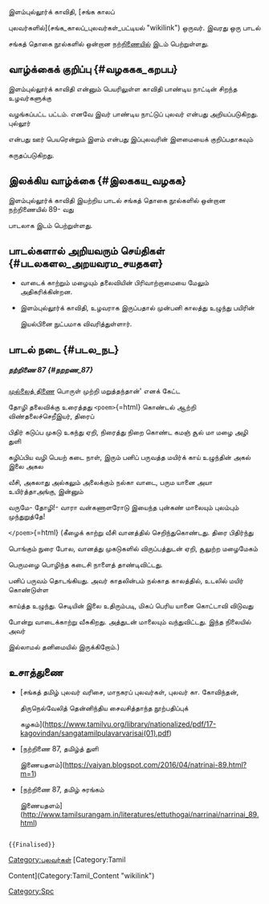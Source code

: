இளம்புல்லூர்க் காவிதி, [சங்க காலப்
புலவர்களில்](சங்க_காலப்_புலவர்கள்_பட்டியல் "wikilink") ஒருவர். இவரது ஒரு பாடல்
சங்கத் தொகை நூல்களில் ஒன்றான [நற்றிணையில்](நற்றிணை "wikilink") இடம் பெற்றுள்ளது.

## வாழ்க்கைக் குறிப்பு {#வழககக_கறபப}

இளம்புல்லூர்க் காவிதி என்னும் பெயரிலுள்ள காவிதி பாண்டிய நாட்டின் சிறந்த உழவர்களுக்கு
வழங்கப்பட்ட பட்டம். எனவே இவர் பாண்டிய நாட்டுப் புலவர் என்பது அறியப்படுகிறது. புல்லூர்
என்பது ஊர் பெயரென்றும் இளம் என்பது இப்புலவரின் இளமையைக் குறிப்பதாகவும்
கருதப்படுகிறது.

## இலக்கிய வாழ்க்கை {#இலககய_வழகக}

இளம்புல்லூர்க் காவிதி இயற்றிய பாடல் சங்கத் தொகை நூல்களில் ஒன்றான நற்றிணையில் 89- வது
பாடலாக இடம் பெற்றுள்ளது.

## பாடல்களால் அறியவரும் செய்திகள் {#படலகளல_அறயவரம_சயதகள}

-   வாடைக் காற்றும் மழையும் தலைவியின் பிரிவாற்றாமையை மேலும் அதிகரிக்கின்றன.
-   இளம்புல்லூர்க் காவிதி, உழவராக இருப்பதால் முன்பனி காலத்து உழுந்து பயிரின்
    இயல்பினை நுட்பமாக விவரித்துள்ளார்.

## பாடல் நடை {#படல_நட}

##### நற்றிணை 87 {#நறறண_87}

[முல்லைத் திணை](முல்லைத்_திணை "wikilink") பொருள் முற்றி மறுத்தந்தான்\' எனக் கேட்ட
தோழி தலைவிக்கு உரைத்தது `<poem>`{=html} கொண்டல் ஆற்றி விண்தலைச்செறீஇயர், திரைப்
பிதிர் கடுப்ப முகடு உகந்து ஏறி, நிரைத்து நிறை கொண்ட கமஞ் சூல் மா மழை அழி துளி
கழிப்பிய வழி பெயற் கடை நாள், இரும் பனிப் பருவத்த மயிர்க் காய் உழுந்தின் அகல் இலை அகல
வீசி, அகலாது அல்கலும் அலைக்கும் நல்கா வாடை, பரும யானை அயா உயிர்த்தாஅங்கு, இன்னும்
வருமே- தோழி!- வாரா வன்கணாளரோடு இயைந்த புன்கண் மாலையும் புலம்பும் முந்துறுத்தே!
`</poem>`{=html} (கீழைக் காற்று வீசி வானத்தில் செறிந்துகொண்டது. திரை பிதிர்ந்து
பொங்கும் நுரை போல, வானத்து முகடுகளில் விருப்பத்துடன் ஏறி, சூலுற்ற மழைமேகம்
பெருமழை பொழிந்த கடைசி நாளைத் தாண்டிவிட்டது.

பனிப் பருவம் தொடங்கியது. அவர் காதலின்பம் நல்காத காலத்தில், உடலில் மயிர் கொண்டுள்ள
காய்த்த உழுந்து. செடியின் இலை உதிரும்படி, மிகப் பெரிய யானை கொட்டாவி விடுவது
போன்று வாடைக்காற்று வீசுகிறது. அத்துடன் மாலையும் வந்துவிட்டது. இந்த நிலையில் அவர்
இல்லாமல் தனிமையில் இருக்கிறோம்.)

## உசாத்துணை

-   [சங்கத் தமிழ் புலவர் வரிசை, மாநகரப் புலவர்கள், புலவர் கா. கோவிந்தன்,
    திருநெல்வேலித் தென்னிந்திய சைவசித்தாந்த நூற்பதிப்புக்
    கழகம்](https://www.tamilvu.org/library/nationalized/pdf/17-kagovindan/sangatamilpulavarvarisai(01).pdf)
-   [நற்றிணை 87, தமிழ்த் துளி
    இணையதளம்](https://vaiyan.blogspot.com/2016/04/natrinai-89.html?m=1)
-   [நற்றிணை 87, தமிழ் சுரங்கம்
    இணையதளம்](http://www.tamilsurangam.in/literatures/ettuthogai/narrinai/narrinai_89.html)

```{=mediawiki}
{{Finalised}}
```
[Category:புலவர்கள்](Category:புலவர்கள் "wikilink") [Category:Tamil
Content](Category:Tamil_Content "wikilink")
[Category:Spc](Category:Spc "wikilink")
